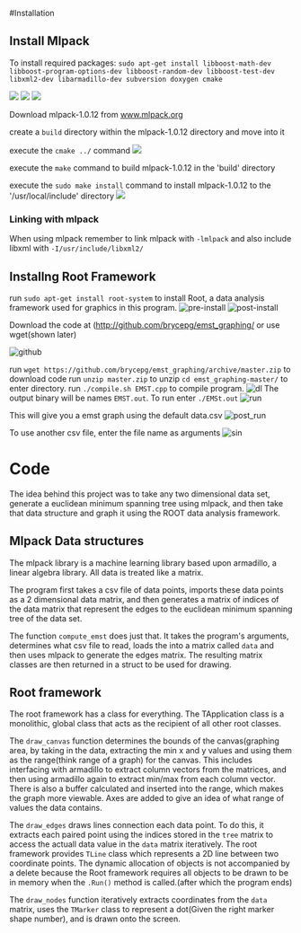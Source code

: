 #Installation

## Install Mlpack

To install required packages:
`sudo apt-get install libboost-math-dev libboost-program-options-dev libboost-random-dev libboost-test-dev libxml2-dev libarmadillo-dev subversion doxygen cmake`

![](images/image00.png)
![](images/image04.png)
![](images/image05.png)

Download mlpack-1.0.12 from www.mlpack.org

create a `build` directory within the mlpack-1.0.12 directory and move into it

execute the `cmake ../` command
![](images/image02.png)

execute the `make` command to build mlpack-1.0.12 in the 'build' directory

execute the `sudo make install` command to install mlpack-1.0.12 to the '/usr/local/include' directory
![](images/image01.png)

### Linking with mlpack
When using mlpack remember to link mlpack with `-lmlpack` and also include libxml with `-I/usr/include/libxml2/`

## Installng Root Framework
run `sudo apt-get install root-system` to install Root, a data analysis framework used for graphics in this program.
![pre-install](images/pre-install.png)
![post-install](images/post-install.png)

Download the code at (http://github.com/brycepg/emst_graphing/ or use wget(shown later)

![github](images/github.png)

run `wget https://github.com/brycepg/emst_graphing/archive/master.zip` to download code
run `unzip master.zip` to unzip
`cd emst_graphing-master/` to enter directory.
run `./compile.sh EMST.cpp` to compile program.
![dl](images/dl.png)
The output binary will be names `EMST.out`. To run enter `./EMSt.out`
![run](images/run.png)

This will give you a emst graph using the default data.csv
![post_run](images/post_run.png)

To use another csv file, enter the file name as arguments
![sin](images/sin.png)

# Code

The idea behind this project was to take any two dimensional data set, generate a euclidean minimum spanning tree using mlpack, and then take that data structure and graph it using the ROOT data analysis framework.

## Mlpack Data structures

The mlpack library is a machine learning library based upon armadillo, a linear algebra library. All data is treated like a matrix. 

The program first takes a csv file of data points, imports these data points as a 2 dimensional data matrix, and then generates a matrix of indices of the data matrix that represent the edges to the euclidean minimum spanning tree of the data set. 

The function `compute_emst` does just that. It takes the program's arguments, determines what csv file to read, loads the into a matrix called `data` and then uses mlpack to generate the edges matrix. The resulting matrix classes are then returned in a struct to be used for drawing.

## Root framework
The root framework has a class for everything. The TApplication class is a monolithic, global class that acts as the recipient of all other root classes. 

The `draw_canvas` function determines the bounds of the canvas(graphing area, by taking in the data, extracting the min x and y values and using them as the range(think range of a graph) for the canvas. This includes interfacing with armadillo to extract column vectors from the matrices, and then using armadillo again to extract min/max from each column vector. There is also a buffer calculated and inserted into the range, which makes the graph more viewable. Axes are added to give an idea of what range of values the data contains.

The `draw_edges` draws lines connection each data point. To do this, it extracts each paired point using the indices stored in the `tree` matrix to access the actuall data value in the `data` matrix iteratively. The root framework provides `TLine` class which represents a 2D line between two coordinate points. The dynamic allocation of objects is not accompanied by a delete because the Root framework requires all objects to be drawn to be in memory when the `.Run()` method is called.(after which the program ends)

The `draw_nodes` function iteratively extracts coordinates from the `data` matrix, uses the `TMarker` class to represent a dot(Given the right marker shape number), and is drawn onto the screen.
